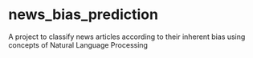 # news_bias_prediction
A project to classify news articles according to their inherent bias using concepts of Natural Language Processing
